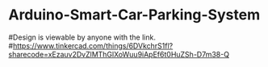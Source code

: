 # Arduino-Smart-Car-Parking-System


#Design is viewable by anyone with the link.
#https://www.tinkercad.com/things/6DVkchrS1fl?sharecode=xEzauv2DvZlMThGlXoWuu9iApEf6t0HuZSh-D7m38-Q

